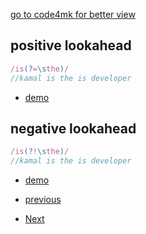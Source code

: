 
[go to code4mk for better view](https://code4mk.org/javascript-developer/js/regex)

## positive lookahead


```js
/is(?=\sthe)/
//kamal is the is developer
```

* [demo](https://regexr.com/3nt8t)

## negative lookahead


```js
/is(?!\sthe)/
//kamal is the is developer
```

* [demo](https://regexr.com/3nt90)

* [previous](https://github.com/code4mk/lets-regex/blob/master/group-set.md)
* [Next](https://github.com/code4mk/lets-regex/blob/master/resource.md)

